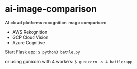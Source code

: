 # ai-image-comparison
AI cloud platforms recognition image comparison:

* AWS Rekognition
* GCP Cloud Vision
* Azure Cognitive

Start Flask app: `$ python3 battle.py`

or using gunicorn with 4 workers: `$ gunicorn -w 4 battle:app`